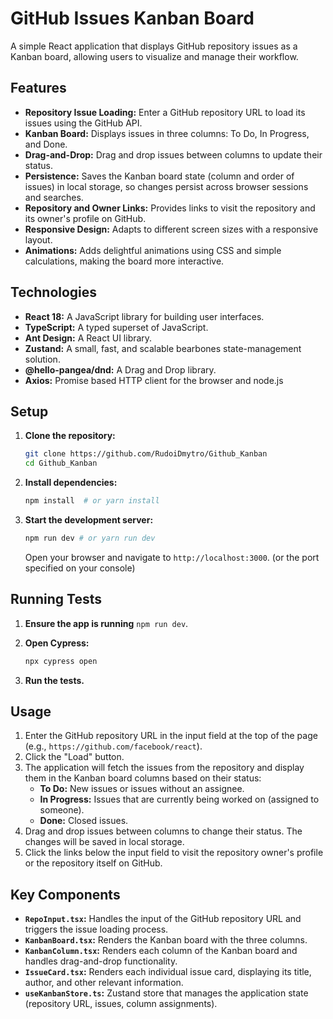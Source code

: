 # GitHub Issues Kanban Board

A simple React application that displays GitHub repository issues as a Kanban board, allowing users to visualize and manage their workflow.

## Features

*   **Repository Issue Loading:** Enter a GitHub repository URL to load its issues using the GitHub API.
*   **Kanban Board:** Displays issues in three columns: To Do, In Progress, and Done.
*   **Drag-and-Drop:**  Drag and drop issues between columns to update their status.
*   **Persistence:** Saves the Kanban board state (column and order of issues) in local storage, so changes persist across browser sessions and searches.
*   **Repository and Owner Links:** Provides links to visit the repository and its owner's profile on GitHub.
*   **Responsive Design:** Adapts to different screen sizes with a responsive layout.
*   **Animations:**  Adds delightful animations using CSS and simple calculations, making the board more interactive.

## Technologies

*   **React 18:**  A JavaScript library for building user interfaces.
*   **TypeScript:**  A typed superset of JavaScript.
*   **Ant Design:**  A React UI library.
*   **Zustand:**  A small, fast, and scalable bearbones state-management solution.
*   **@hello-pangea/dnd:** A Drag and Drop library.
*   **Axios:** Promise based HTTP client for the browser and node.js

## Setup

1.  **Clone the repository:**

    ```bash
    git clone https://github.com/RudoiDmytro/Github_Kanban
    cd Github_Kanban
    ```

2.  **Install dependencies:**

    ```bash
    npm install  # or yarn install
    ```

3.  **Start the development server:**

    ```bash
    npm run dev # or yarn run dev
    ```

    Open your browser and navigate to `http://localhost:3000`. (or the port specified on your console)

## Running Tests

1.  **Ensure the app is running** `npm run dev`.
2.  **Open Cypress:**

    ```bash
    npx cypress open
    ```

3.  **Run the tests.**

## Usage

1.  Enter the GitHub repository URL in the input field at the top of the page (e.g., `https://github.com/facebook/react`).
2.  Click the "Load" button.
3.  The application will fetch the issues from the repository and display them in the Kanban board columns based on their status:
    *   **To Do:** New issues or issues without an assignee.
    *   **In Progress:** Issues that are currently being worked on (assigned to someone).
    *   **Done:** Closed issues.
4.  Drag and drop issues between columns to change their status.  The changes will be saved in local storage.
5.  Click the links below the input field to visit the repository owner's profile or the repository itself on GitHub.

## Key Components

*   **`RepoInput.tsx`:**  Handles the input of the GitHub repository URL and triggers the issue loading process.
*   **`KanbanBoard.tsx`:**  Renders the Kanban board with the three columns.
*   **`KanbanColumn.tsx`:**  Renders each column of the Kanban board and handles drag-and-drop functionality.
*   **`IssueCard.tsx`:**  Renders each individual issue card, displaying its title, author, and other relevant information.
*   **`useKanbanStore.ts`:**  Zustand store that manages the application state (repository URL, issues, column assignments).
